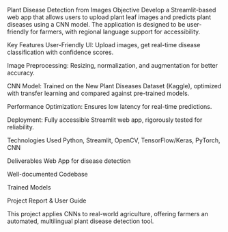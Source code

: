 Plant Disease Detection from Images
Objective
Develop a Streamlit-based web app that allows users to upload plant leaf images and predicts plant diseases using a CNN model. The application is designed to be user-friendly for farmers, with regional language support for accessibility.

Key Features
User-Friendly UI: Upload images, get real-time disease classification with confidence scores.

Image Preprocessing: Resizing, normalization, and augmentation for better accuracy.

CNN Model: Trained on the New Plant Diseases Dataset (Kaggle), optimized with transfer learning and compared against pre-trained models.

Performance Optimization: Ensures low latency for real-time predictions.

Deployment: Fully accessible Streamlit web app, rigorously tested for reliability.

Technologies Used
Python, Streamlit, OpenCV, TensorFlow/Keras, PyTorch, CNN

Deliverables
Web App for disease detection

Well-documented Codebase

Trained Models

Project Report & User Guide

This project applies CNNs to real-world agriculture, offering farmers an automated, multilingual plant disease detection tool. 
